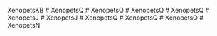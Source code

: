 XenopetsKB
#   X e n o p e t s Q  
 #   X e n o p e t s Q  
 #   X e n o p e t s Q  
 #   X e n o p e t s Q  
 #   X e n o p e t s J  
 #   X e n o p e t s J  
 #   X e n o p e t s Q  
 #   X e n o p e t s Q  
 #   X e n o p e t s Q  
 #   X e n o p e t s N  
 